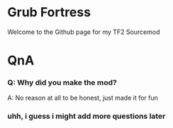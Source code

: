 # Grub Fortress
Welcome to the Github page for my TF2 Sourcemod
# QnA
### Q: Why did you make the mod?
A: No reason at all to be honest, just made it for fun
### uhh, i guess i might add more questions later
